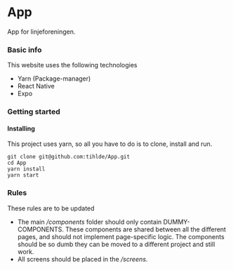 # App
App for linjeforeningen.

### Basic info
This website uses the following technologies

* Yarn (Package-manager)
* React Native
* Expo

### Getting started

#### Installing
This project uses yarn, so all you have to do is to clone, install and run.

```
git clone git@github.com:tihlde/App.git
cd App
yarn install
yarn start 
```

### Rules
These rules are to be updated

* The main _/components_ folder should only contain DUMMY-COMPONENTS. These components are shared between
all the different pages, and should not implement page-specific logic. The components should be so dumb
they can be moved to a different project and still work.
* All screens should be placed in the _/screens_.

